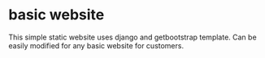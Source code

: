 # basic website
This simple static website uses django and getbootstrap template. 
Can be easily modified for any basic website for customers.

